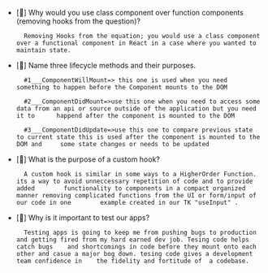 
- [🛫] Why would you use class component over function components (removing hooks from the question)?

        Removing Hooks from the equation; you would use a class component over a functional component in React in a case where you wanted to maintain state. 

- [🛫] Name three lifecycle methods and their purposes.

        #1___ComponentWillMount=> this one is used when you need something to happen before the Component mounts to the DOM
      
        #2___ComponentDidMount=>use this one when you need to access some data from an api or source outside of the application but you need it to      happend after the component is mounted to the DOM
      
        #3___ComponentDidUpdate=>use this one to compare previous state to current state this is used after the component is mounted to the DOM and     some state changes or needs to be updated

- [🛫] What is the purpose of a custom hook?

        A custom hook is similar in some ways to a HigherOrder Function. its a way to avoid unneccessary repetition of code and to provide added        functionality to components in a compact organized manner removing complicated functions from the UI or form/input of our code in one        example created in our TK "useInput" .  

- [🛫] Why is it important to test our apps?

        Testing apps is going to keep me from pushing bugs to production and getting fired from my hard earned dev job. Tesing code helps catch bugs    and shortcomings in code before they mount onto each other and casue a major bog down. tesing code gives a development team confidence in    the fidelity and fortitude of  a codebase. 